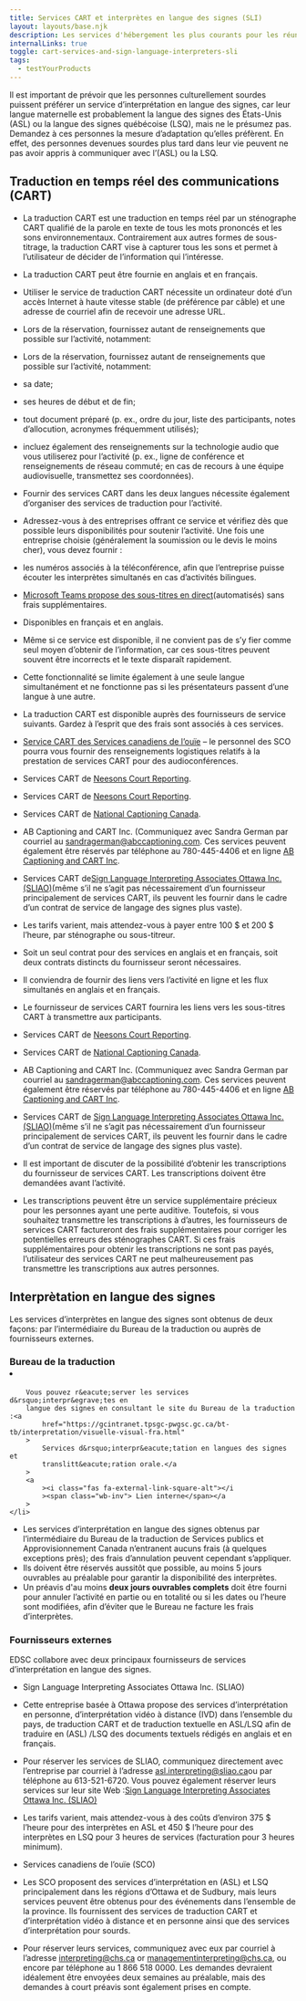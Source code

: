 ```yaml
---
title: Services CART et interprètes en langue des signes (SLI)
layout: layouts/base.njk
description: Les services d'hébergement les plus courants pour les réunions ou les événements sont les services de transcription en temps réel assistés par ordinateur (CART) et d'interprétation.
internalLinks: true
toggle: cart-services-and-sign-language-interpreters-sli
tags:
  - testYourProducts
---
```


Il est important de prévoir que les personnes culturellement sourdes puissent préférer un service d’interprétation en langue des signes, car leur langue maternelle est probablement la langue des signes des États-Unis (ASL) ou la langue des signes québécoise (LSQ), mais ne le présumez pas. Demandez à ces personnes la mesure d’adaptation qu’elles préfèrent. En effet, des personnes devenues sourdes plus tard dans leur vie peuvent ne pas avoir appris à communiquer avec l’(ASL) ou la LSQ.

## Traduction en temps réel des communications (CART)

- La traduction CART est une traduction en temps réel par un sténographe CART qualifié de la parole en texte de tous les mots prononcés et les sons environnementaux. Contrairement aux autres formes de sous-titrage, la traduction CART vise à capturer tous les sons et permet à l’utilisateur de décider de l’information qui l’intéresse.
- La traduction CART peut être fournie en anglais et en français.
- Utiliser le service de traduction CART nécessite un ordinateur doté d’un accès Internet à haute vitesse stable (de préférence par câble) et une adresse de courriel afin de recevoir une adresse URL.
- Lors de la réservation, fournissez autant de renseignements que possible sur l’activité, notamment:
- Lors de la réservation, fournissez autant de renseignements que possible sur l’activité, notamment:

- sa date;
- ses heures de début et de fin;
- tout document préparé (p. ex., ordre du jour, liste des participants, notes d’allocution, acronymes fréquemment utilisés);
- incluez également des renseignements sur la technologie audio que vous utiliserez pour l’activité (p. ex., ligne de conférence et renseignements de réseau commuté; en cas de recours à une équipe audiovisuelle, transmettez ses coordonnées).

- Fournir des services CART dans les deux langues nécessite également d’organiser des services de traduction pour l’activité.
- Adressez-vous à des entreprises offrant ce service et vérifiez dès que possible leurs disponibilités pour soutenir l’activité. Une fois une entreprise choisie (généralement la soumission ou le devis le moins cher), vous devez fournir :

- les numéros associés à la téléconférence, afin que l’entreprise puisse écouter les interprètes simultanés en cas d’activités bilingues.

- [Microsoft Teams propose des sous-titres en direct](https://support.microsoft.com/fr-fr/office/utiliser-les-sous-titres-en-direct-dans-une-r%C3%A9union-teams-4be2d304-f675-4b57-8347-cbd000a21260)(automatisés) sans frais supplémentaires.

- Disponibles en français et en anglais.
- Même si ce service est disponible, il ne convient pas de s’y fier comme seul moyen d’obtenir de l’information, car ces sous-titres peuvent souvent être incorrects et le texte disparaît rapidement.
- Cette fonctionnalité se limite également à une seule langue simultanément et ne fonctionne pas si les présentateurs passent d’une langue à une autre.

- La traduction CART est disponible auprès des fournisseurs de service suivants. Gardez à l’esprit que des frais sont associés à ces services.

- [Service CART des Services canadiens de l’ouïe](https://www.chs.ca/fr/service/services-de-sous-titrage) – le personnel des SCO pourra vous fournir des renseignements logistiques relatifs à la prestation de services CART pour des audioconférences.
- Services CART de [Neesons Court Reporting](https://neesonsreporting.com/neesons-cart-captioning-services/).
- Services CART de [Neesons Court Reporting](https://neesonsreporting.com/neesons-cart-captioning-services/).
- Services CART de [National Captioning Canada](https://natcapcan.ca/fr/about-us/).
- AB Captioning and CART Inc. (Communiquez avec Sandra German par courriel au [sandragerman@abccaptioning.com](mailto:sandragerman@abccaptioning.com). Ces services peuvent également être réservés par téléphone au 780-445-4406 et en ligne [AB Captioning and CART Inc](https://abcaptioning.com/book-a-time-now/).
- Services CART de[Sign Language Interpreting Associates Ottawa Inc. (SLIAO)](mailto:https://sliao.ca/fr/services/)(même s’il ne s’agit pas nécessairement d’un fournisseur principalement de services CART, ils peuvent les fournir dans le cadre d’un contrat de service de langage des signes plus vaste).

- Les tarifs varient, mais attendez-vous à payer entre 100 $ et 200 $ l’heure, par sténographe ou sous-titreur.
- Soit un seul contrat pour des services en anglais et en français, soit deux contrats distincts du fournisseur seront nécessaires.

- Il conviendra de fournir des liens vers l’activité en ligne et les flux simultanés en anglais et en français.
- Le fournisseur de services CART fournira les liens vers les sous-titres CART à transmettre aux participants.
- Services CART de [Neesons Court Reporting](https://neesonsreporting.com/neesons-cart-captioning-services/).
- Services CART de [National Captioning Canada](https://natcapcan.ca/fr/about-us/).
- AB Captioning and CART Inc. (Communiquez avec Sandra German par courriel au [sandragerman@abccaptioning.com](mailto:sandragerman@abccaptioning.com). Ces services peuvent également être réservés par téléphone au 780-445-4406 et en ligne [AB Captioning and CART Inc](https://abcaptioning.com/book-a-time-now/).
- Services CART de [Sign Language Interpreting Associates Ottawa Inc. (SLIAO)](mailto:https://sliao.ca/fr/services/)(même s’il ne s’agit pas nécessairement d’un fournisseur principalement de services CART, ils peuvent les fournir dans le cadre d’un contrat de service de langage des signes plus vaste).

- Il est important de discuter de la possibilité d’obtenir les transcriptions du fournisseur de services CART. Les transcriptions doivent être demandées avant l’activité.

- Les transcriptions peuvent être un service supplémentaire précieux pour les personnes ayant une perte auditive. Toutefois, si vous souhaitez transmettre les transcriptions à d’autres, les fournisseurs de services CART factureront des frais supplémentaires pour corriger les potentielles erreurs des sténographes CART. Si ces frais supplémentaires pour obtenir les transcriptions ne sont pas payés, l’utilisateur des services CART ne peut malheureusement pas transmettre les transcriptions aux autres personnes.

## Interprètation en langue des signes

Les services d’interprètes en langue des signes sont obtenus de deux façons: par l’intermédiaire du Bureau de la traduction ou auprès de fournisseurs externes.

### Bureau de la traduction <li>

    	Vous pouvez r&eacute;server les services d&rsquo;interpr&egrave;tes en
    	langue des signes en consultant le site du Bureau de la traduction :<a
    		href="https://gcintranet.tpsgc-pwgsc.gc.ca/bt-tb/interpretation/visuelle-visual-fra.html"
    	>
    		Services d&rsquo;interpr&eacute;tation en langues des signes et
    		translitt&eacute;ration orale.</a
    	>
    	<a
    		><i class="fas fa-external-link-square-alt"></i
    		><span class="wb-inv"> Lien interne</span></a
    	>
    </li>

- Les services d’interprétation en langue des signes obtenus par l’intermédiaire du Bureau de la traduction de Services publics et Approvisionnement Canada n’entranent aucuns frais (à quelques exceptions près); des frais d’annulation peuvent cependant s’appliquer.
- Ils doivent être réservés aussitôt que possible, au moins 5 jours ouvrables au préalable pour garantir la disponibilité des interprètes.
- Un préavis d'au moins **deux jours ouvrables complets** doit être fourni pour annuler l’activité en partie ou en totalité ou si les dates ou l’heure sont modifiées, afin d’éviter que le Bureau ne facture les frais d’interprètes.

### Fournisseurs externes

EDSC collabore avec deux principaux fournisseurs de services d’interprétation en langue des signes.

- Sign Language Interpreting Associates Ottawa Inc. (SLIAO)

- Cette entreprise basée à Ottawa propose des services d’interprétation en personne, d’interprétation vidéo à distance (IVD) dans l’ensemble du pays, de traduction CART et de traduction textuelle en ASL/LSQ afin de traduire en (ASL) /LSQ des documents textuels rédigés en anglais et en français.
- Pour réserver les services de SLIAO, communiquez directement avec l’entreprise par courriel à l’adresse [asl.interpreting@sliao.ca](mailto:asl.interpreting@sliao.ca)ou par téléphone au 613-521-6720. Vous pouvez également réserver leurs services sur leur site Web :[Sign Language Interpreting Associates Ottawa Inc. (SLIAO)](https://sliao.ca/fr/book-an-interpreter/)
- Les tarifs varient, mais attendez-vous à des coûts d’environ 375 $ l’heure pour des interprètes en ASL et 450 $ l’heure pour des interprètes en LSQ pour 3 heures de services (facturation pour 3 heures minimum).

- Services canadiens de l’ouïe (SCO)

- Les SCO proposent des services d’interprétation en (ASL) et LSQ principalement dans les régions d’Ottawa et de Sudbury, mais leurs services peuvent être obtenus pour des événements dans l’ensemble de la province. Ils fournissent des services de traduction CART et d’interprétation vidéo à distance et en personne ainsi que des services d’interprétation pour sourds.
- Pour réserver leurs services, communiquez avec eux par courriel à l’adresse [interpreting@chs.ca](mailto:interpreting@chs.ca) or [managementinterpreting@chs.ca](mailto:managementinterpreting@chs.ca), ou encore par téléphone au 1 866 518 0000. Les demandes devraient idéalement être envoyées deux semaines au préalable, mais des demandes à court préavis sont également prises en compte.
